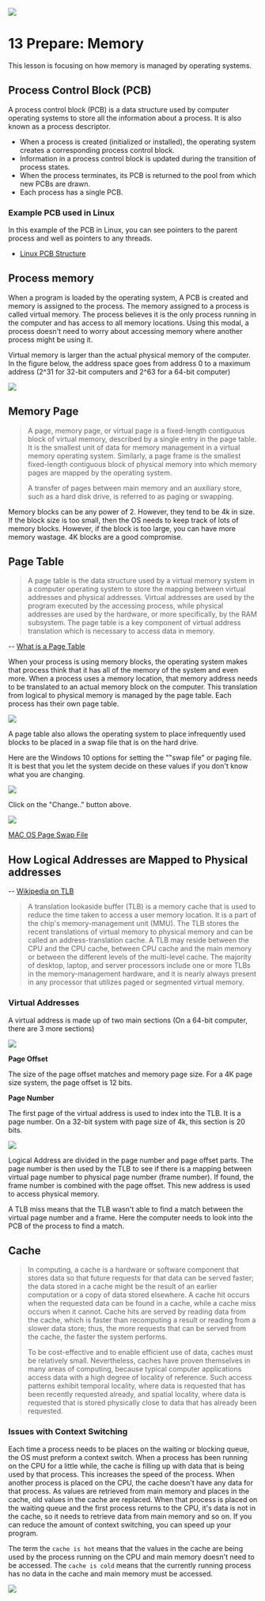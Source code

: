 ![](../site/banner.png)

# 13 Prepare: Memory

This lesson is focusing on how memory is managed by operating systems.

## Process Control Block (PCB)

A process control block (PCB) is a data structure used by computer operating systems to store all the information about a process. It is also known as a process descriptor.

- When a process is created (initialized or installed), the operating system creates a corresponding process control block.
- Information in a process control block is updated during the transition of process states.
- When the process terminates, its PCB is returned to the pool from which new PCBs are drawn.
- Each process has a single PCB.

### Example PCB used in Linux

In this example of the PCB in Linux, you can see pointers to the parent process and well as pointers to any threads.

- [Linux PCB Structure](https://web.cs.wpi.edu/~claypool/courses/3013-A02/samples/linux-pcb.c)

## Process memory

When a program is loaded by the operating system, A PCB is created and memory is assigned to the process.  The memory assigned to a process is called virtual memory.  The process believes it is the only process running in the computer and has access to all memory locations.  Using this modal, a process doesn't need to worry about accessing memory where another process might be using it.  

Virtual memory is larger than the actual physical memory of the computer.  In the figure below, the address space goes from address 0 to a maximum address (2^31 for 32-bit computers and 2^63 for a 64-bit computer)

![](assets/process_memory.jpg)

## Memory Page

> A page, memory page, or virtual page is a fixed-length contiguous block of virtual memory, described by a single entry in the page table. It is the smallest unit of data for memory management in a virtual memory operating system. Similarly, a page frame is the smallest fixed-length contiguous block of physical memory into which memory pages are mapped by the operating system.
> 
> A transfer of pages between main memory and an auxiliary store, such as a hard disk drive, is referred to as paging or swapping.

Memory blocks can be any power of 2.  However, they tend to be 4k in size.  If the block size is too small, then the OS needs to keep track of lots of memory blocks.  However, if the block is too large, you can have more memory wastage.  4K blocks are a good compromise.


## Page Table

> A page table is the data structure used by a virtual memory system in a computer operating system to store the mapping between virtual addresses and physical addresses. Virtual addresses are used by the program executed by the accessing process, while physical addresses are used by the hardware, or more specifically, by the RAM subsystem. The page table is a key component of virtual address translation which is necessary to access data in memory.

-- [What is a Page Table](https://en.wikipedia.org/wiki/Page_table)

When your process is using memory blocks, the operating system makes that process think that it has all of the memory of the system and even more.  When a process uses a memory location, that memory address needs to be translated to an actual memory block on the computer.  This translation from logical to physical memory is managed by the page table.  Each process has their own page table.  

![](assets/page_table.png)

A page table also allows the operating system to place infrequently used blocks to be placed in a swap file that is on the hard drive.

Here are the Windows 10 options for setting the ""swap file" or paging file.  It is best that you let the system decide on these values if you don't know what you are changing.

![](assets/performance_options.png)

Click on the "Change.." button above.

![](assets/performance_options2.png)

[MAC OS Page Swap File](https://apple.stackexchange.com/questions/399878/how-do-i-increase-size-of-virtual-memory-in-mac-os-catalina)


## How Logical Addresses are Mapped to Physical addresses

-- [Wikipedia on TLB](https://en.wikipedia.org/wiki/Translation_lookaside_buffer)

> A translation lookaside buffer (TLB) is a memory cache that is used to reduce the time taken to access a user memory location. It is a part of the chip's memory-management unit (MMU). The TLB stores the recent translations of virtual memory to physical memory and can be called an address-translation cache. A TLB may reside between the CPU and the CPU cache, between CPU cache and the main memory or between the different levels of the multi-level cache. The majority of desktop, laptop, and server processors include one or more TLBs in the memory-management hardware, and it is nearly always present in any processor that utilizes paged or segmented virtual memory.

### Virtual Addresses

A virtual address is made up of two main sections (On a 64-bit computer, there are 3 more sections)

![](assets/address_space_translate.png)

**Page Offset**

The size of the page offset matches and memory page size.  For a 4K page size system, the page offset is 12 bits.

**Page Number**

The first page of the virtual address is used to index into the TLB.  It is a page number.  On a 32-bit system with page size of 4k, this section is 20 bits.

![](assets/paging_tlb.png)

Logical Address are divided in the page number and page offset parts.  The page number is then used by the TLB to see if there is a mapping between virtual page number to physical page number (frame number).  If found, the frame number is combined with the page offset.  This new address is used to access physical memory.

A TLB miss means that the TLB wasn't able to find a match between the virtual page number and a frame.  Here the computer needs to look into the PCB of the process to find a match.

## Cache

> In computing, a cache is a hardware or software component that stores data so that future requests for that data can be served faster; the data stored in a cache might be the result of an earlier computation or a copy of data stored elsewhere. A cache hit occurs when the requested data can be found in a cache, while a cache miss occurs when it cannot. Cache hits are served by reading data from the cache, which is faster than recomputing a result or reading from a slower data store; thus, the more requests that can be served from the cache, the faster the system performs.
> 
> To be cost-effective and to enable efficient use of data, caches must be relatively small. Nevertheless, caches have proven themselves in many areas of computing, because typical computer applications access data with a high degree of locality of reference. Such access patterns exhibit temporal locality, where data is requested that has been recently requested already, and spatial locality, where data is requested that is stored physically close to data that has already been requested.

### Issues with Context Switching

Each time a process needs to be places on the waiting or blocking queue, the OS must preform a context switch.  When a process has been running on the CPU for a little while, the cache is filling up with data that is being used by that process.  This increases the speed of the process.  When another process is placed on the CPU, the cache doesn't have any data for that process.  As values are retrieved from main memory and places in the cache, old values in the cache are replaced.  When that process is placed on the waiting queue and the first process returns to the CPU, it's data is not in the cache, so it needs to retrieve data from main memory and so on.  If you can reduce the amount of context switching, you can speed up your program.

The term the `cache is hot` means that the values in the cache are being used by the process running on the CPU and main memory doesn't need to be accessed.  The `cache is cold` means that the currently running process has no data in the cache and main memory must be accessed.

![](assets/cache.png)

